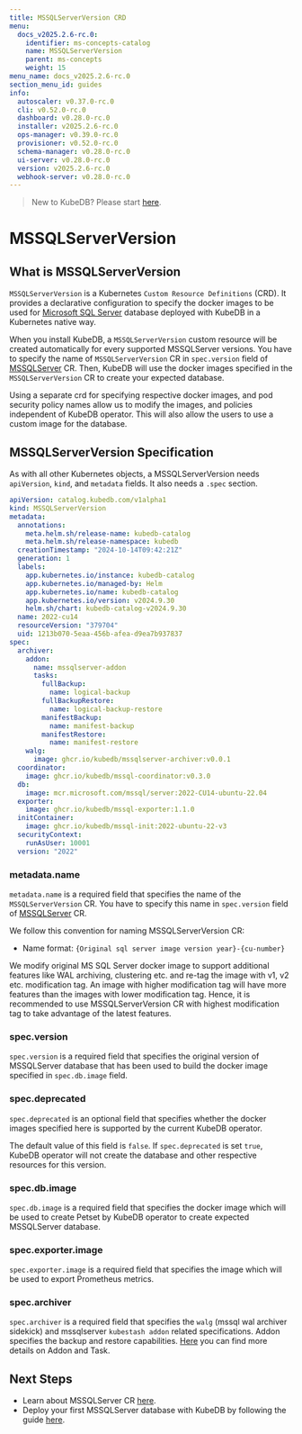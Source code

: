 ```yaml
---
title: MSSQLServerVersion CRD
menu:
  docs_v2025.2.6-rc.0:
    identifier: ms-concepts-catalog
    name: MSSQLServerVersion
    parent: ms-concepts
    weight: 15
menu_name: docs_v2025.2.6-rc.0
section_menu_id: guides
info:
  autoscaler: v0.37.0-rc.0
  cli: v0.52.0-rc.0
  dashboard: v0.28.0-rc.0
  installer: v2025.2.6-rc.0
  ops-manager: v0.39.0-rc.0
  provisioner: v0.52.0-rc.0
  schema-manager: v0.28.0-rc.0
  ui-server: v0.28.0-rc.0
  version: v2025.2.6-rc.0
  webhook-server: v0.28.0-rc.0
---
```


> New to KubeDB? Please start [here](/docs/v2025.2.6-rc.0/README).

# MSSQLServerVersion

## What is MSSQLServerVersion

`MSSQLServerVersion` is a Kubernetes `Custom Resource Definitions` (CRD). It provides a declarative configuration to specify the docker images to be used for [Microsoft SQL Server](https://mcr.microsoft.com/en-us/product/mssql/server/about) database deployed with KubeDB in a Kubernetes native way.

When you install KubeDB, a `MSSQLServerVersion` custom resource will be created automatically for every supported MSSQLServer versions. You have to specify the name of `MSSQLServerVersion` CR in `spec.version` field of [MSSQLServer](/docs/v2025.2.6-rc.0/guides/mssqlserver/concepts/mssqlserver) CR. Then, KubeDB will use the docker images specified in the `MSSQLServerVersion` CR to create your expected database.

Using a separate crd for specifying respective docker images, and pod security policy names allow us to modify the images, and policies independent of KubeDB operator. This will also allow the users to use a custom image for the database.   

## MSSQLServerVersion Specification

As with all other Kubernetes objects, a MSSQLServerVersion needs `apiVersion`, `kind`, and `metadata` fields. It also needs a `.spec` section.

```yaml
apiVersion: catalog.kubedb.com/v1alpha1
kind: MSSQLServerVersion
metadata:
  annotations:
    meta.helm.sh/release-name: kubedb-catalog
    meta.helm.sh/release-namespace: kubedb
  creationTimestamp: "2024-10-14T09:42:21Z"
  generation: 1
  labels:
    app.kubernetes.io/instance: kubedb-catalog
    app.kubernetes.io/managed-by: Helm
    app.kubernetes.io/name: kubedb-catalog
    app.kubernetes.io/version: v2024.9.30
    helm.sh/chart: kubedb-catalog-v2024.9.30
  name: 2022-cu14
  resourceVersion: "379704"
  uid: 1213b070-5eaa-456b-afea-d9ea7b937837
spec:
  archiver:
    addon:
      name: mssqlserver-addon
      tasks:
        fullBackup:
          name: logical-backup
        fullBackupRestore:
          name: logical-backup-restore
        manifestBackup:
          name: manifest-backup
        manifestRestore:
          name: manifest-restore
    walg:
      image: ghcr.io/kubedb/mssqlserver-archiver:v0.0.1
  coordinator:
    image: ghcr.io/kubedb/mssql-coordinator:v0.3.0
  db:
    image: mcr.microsoft.com/mssql/server:2022-CU14-ubuntu-22.04
  exporter:
    image: ghcr.io/kubedb/mssql-exporter:1.1.0
  initContainer:
    image: ghcr.io/kubedb/mssql-init:2022-ubuntu-22-v3
  securityContext:
    runAsUser: 10001
  version: "2022"
```

### metadata.name

`metadata.name` is a required field that specifies the name of the `MSSQLServerVersion` CR. You have to specify this name in `spec.version` field of [MSSQLServer](/docs/v2025.2.6-rc.0/guides/mssqlserver/concepts/mssqlserver) CR.

We follow this convention for naming MSSQLServerVersion CR:
- Name format: `{Original sql server image version year}-{cu-number}`

We modify original MS SQL Server docker image to support additional features like WAL archiving, clustering etc. and re-tag the image with v1, v2 etc. modification tag. An image with higher modification tag will have more features than the images with lower modification tag. Hence, it is recommended to use MSSQLServerVersion CR with highest modification tag to take advantage of the latest features.

### spec.version

`spec.version` is a required field that specifies the original version of MSSQLServer database that has been used to build the docker image specified in `spec.db.image` field.

### spec.deprecated

`spec.deprecated` is an optional field that specifies whether the docker images specified here is supported by the current KubeDB operator.

The default value of this field is `false`. If `spec.deprecated` is set `true`, KubeDB operator will not create the database and other respective resources for this version.

### spec.db.image

`spec.db.image` is a required field that specifies the docker image which will be used to create Petset by KubeDB operator to create expected MSSQLServer database.

### spec.exporter.image

`spec.exporter.image` is a required field that specifies the image which will be used to export Prometheus metrics.

### spec.archiver

`spec.archiver` is a required field that specifies the `walg` (mssql wal archiver sidekick) and mssqlserver `kubestash addon` related specifications. 
Addon specifies the backup and restore capabilities. [Here](https://github.com/kubestash/apimachinery/blob/master/apis/addons/v1alpha1/addon_types.go) you can find more details on Addon and Task.

## Next Steps

- Learn about MSSQLServer CR [here](/docs/v2025.2.6-rc.0/guides/mssqlserver/concepts/mssqlserver).
- Deploy your first MSSQLServer database with KubeDB by following the guide [here](/docs/v2025.2.6-rc.0/guides/mssqlserver/quickstart/quickstart).